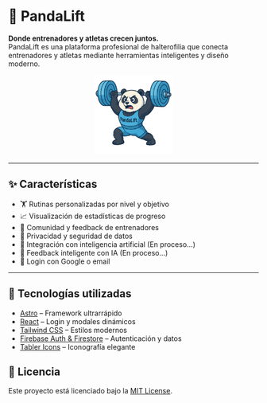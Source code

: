 
# 🐼 PandaLift

**Donde entrenadores y atletas crecen juntos.**  
PandaLift es una plataforma profesional de halterofilia que conecta entrenadores y atletas mediante herramientas inteligentes y diseño moderno.

<p align="center">
  <img src="public/pandalift.png" alt="PandaLift logo" width="160" />
</p>

---

## ✨ Características

- 🏋️ Rutinas personalizadas por nivel y objetivo
- 📈 Visualización de estadísticas de progreso
- 🤝 Comunidad y feedback de entrenadores
- 🔐 Privacidad y seguridad de datos
- 🤖 Integración con inteligencia artificial (En proceso...)
- 💬 Feedback inteligente con IA (En proceso...)
- 🔁 Login con Google o email

---

## 🚀 Tecnologías utilizadas

- [Astro](https://astro.build) – Framework ultrarrápido
- [React](https://reactjs.org) – Login y modales dinámicos
- [Tailwind CSS](https://tailwindcss.com) – Estilos modernos
- [Firebase Auth & Firestore](https://firebase.google.com) – Autenticación y datos
- [Tabler Icons](https://tabler-icons.io) – Iconografía elegante


## 🪪 Licencia

Este proyecto está licenciado bajo la [MIT License](LICENSE).
